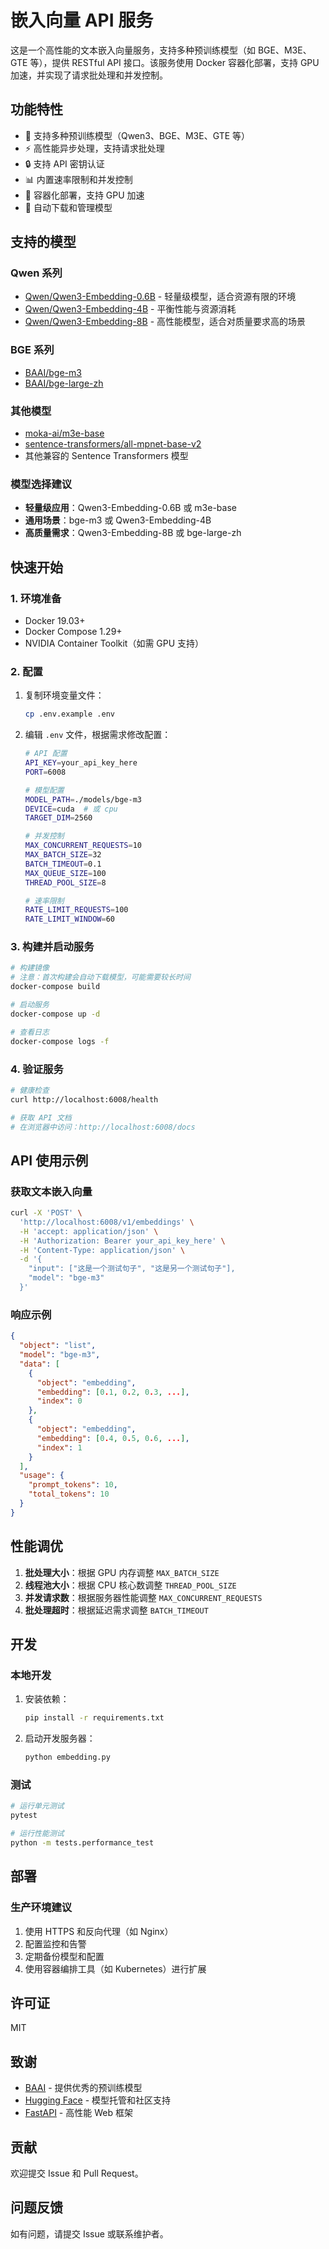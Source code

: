 # 嵌入向量 API 服务

这是一个高性能的文本嵌入向量服务，支持多种预训练模型（如 BGE、M3E、GTE 等），提供 RESTful API 接口。该服务使用 Docker 容器化部署，支持 GPU 加速，并实现了请求批处理和并发控制。

## 功能特性

- 🚀 支持多种预训练模型（Qwen3、BGE、M3E、GTE 等）
- ⚡ 高性能异步处理，支持请求批处理
- 🔒 支持 API 密钥认证
- 📊 内置速率限制和并发控制
- 🐳 容器化部署，支持 GPU 加速
- 🔄 自动下载和管理模型

## 支持的模型

### Qwen 系列
- [Qwen/Qwen3-Embedding-0.6B](https://huggingface.co/Qwen/Qwen3-Embedding-0.6B) - 轻量级模型，适合资源有限的环境
- [Qwen/Qwen3-Embedding-4B](https://huggingface.co/Qwen/Qwen3-Embedding-4B) - 平衡性能与资源消耗
- [Qwen/Qwen3-Embedding-8B](https://huggingface.co/Qwen/Qwen3-Embedding-8B) - 高性能模型，适合对质量要求高的场景

### BGE 系列
- [BAAI/bge-m3](https://huggingface.co/BAAI/bge-m3)
- [BAAI/bge-large-zh](https://huggingface.co/BAAI/bge-large-zh)

### 其他模型
- [moka-ai/m3e-base](https://huggingface.co/moka-ai/m3e-base)
- [sentence-transformers/all-mpnet-base-v2](https://huggingface.co/sentence-transformers/all-mpnet-base-v2)
- 其他兼容的 Sentence Transformers 模型

### 模型选择建议
- **轻量级应用**：Qwen3-Embedding-0.6B 或 m3e-base
- **通用场景**：bge-m3 或 Qwen3-Embedding-4B
- **高质量需求**：Qwen3-Embedding-8B 或 bge-large-zh

## 快速开始

### 1. 环境准备

- Docker 19.03+
- Docker Compose 1.29+
- NVIDIA Container Toolkit（如需 GPU 支持）

### 2. 配置

1. 复制环境变量文件：
   ```bash
   cp .env.example .env
   ```

2. 编辑 `.env` 文件，根据需求修改配置：
   ```bash
   # API 配置
   API_KEY=your_api_key_here
   PORT=6008
   
   # 模型配置
   MODEL_PATH=./models/bge-m3
   DEVICE=cuda  # 或 cpu
   TARGET_DIM=2560
   
   # 并发控制
   MAX_CONCURRENT_REQUESTS=10
   MAX_BATCH_SIZE=32
   BATCH_TIMEOUT=0.1
   MAX_QUEUE_SIZE=100
   THREAD_POOL_SIZE=8
   
   # 速率限制
   RATE_LIMIT_REQUESTS=100
   RATE_LIMIT_WINDOW=60
   ```

### 3. 构建并启动服务

```bash
# 构建镜像
# 注意：首次构建会自动下载模型，可能需要较长时间
docker-compose build

# 启动服务
docker-compose up -d

# 查看日志
docker-compose logs -f
```

### 4. 验证服务

```bash
# 健康检查
curl http://localhost:6008/health

# 获取 API 文档
# 在浏览器中访问：http://localhost:6008/docs
```

## API 使用示例

### 获取文本嵌入向量

```bash
curl -X 'POST' \
  'http://localhost:6008/v1/embeddings' \
  -H 'accept: application/json' \
  -H 'Authorization: Bearer your_api_key_here' \
  -H 'Content-Type: application/json' \
  -d '{
    "input": ["这是一个测试句子", "这是另一个测试句子"],
    "model": "bge-m3"
  }'
```

### 响应示例

```json
{
  "object": "list",
  "model": "bge-m3",
  "data": [
    {
      "object": "embedding",
      "embedding": [0.1, 0.2, 0.3, ...],
      "index": 0
    },
    {
      "object": "embedding",
      "embedding": [0.4, 0.5, 0.6, ...],
      "index": 1
    }
  ],
  "usage": {
    "prompt_tokens": 10,
    "total_tokens": 10
  }
}
```

## 性能调优

1. **批处理大小**：根据 GPU 内存调整 `MAX_BATCH_SIZE`
2. **线程池大小**：根据 CPU 核心数调整 `THREAD_POOL_SIZE`
3. **并发请求数**：根据服务器性能调整 `MAX_CONCURRENT_REQUESTS`
4. **批处理超时**：根据延迟需求调整 `BATCH_TIMEOUT`

## 开发

### 本地开发

1. 安装依赖：
   ```bash
   pip install -r requirements.txt
   ```

2. 启动开发服务器：
   ```bash
   python embedding.py
   ```

### 测试

```bash
# 运行单元测试
pytest

# 运行性能测试
python -m tests.performance_test
```

## 部署

### 生产环境建议

1. 使用 HTTPS 和反向代理（如 Nginx）
2. 配置监控和告警
3. 定期备份模型和配置
4. 使用容器编排工具（如 Kubernetes）进行扩展

## 许可证

MIT

## 致谢

- [BAAI](https://huggingface.co/BAAI) - 提供优秀的预训练模型
- [Hugging Face](https://huggingface.co/) - 模型托管和社区支持
- [FastAPI](https://fastapi.tiangolo.com/) - 高性能 Web 框架

## 贡献

欢迎提交 Issue 和 Pull Request。

## 问题反馈

如有问题，请提交 Issue 或联系维护者。
